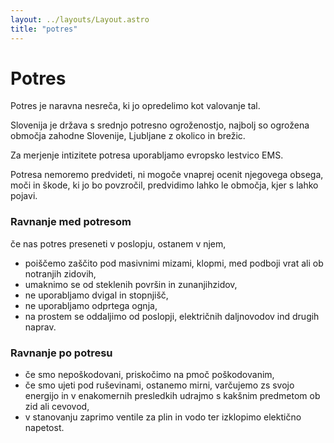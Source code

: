 ```yaml
---
layout: ../layouts/Layout.astro
title: "potres"
---
```


# Potres

Potres je naravna nesreča, ki jo opredelimo kot valovanje tal.

Slovenija je država s srednjo potresno ogroženostjo, najbolj so ogrožena območja zahodne Slovenije, Ljubljane z okolico in brežic.

Za merjenje intizitete potresa uporabljamo evropsko lestvico EMS.

Potresa nemoremo predvideti, ni mogoče vnaprej ocenit  njegovega obsega, moči in škode, ki jo bo povzročil, predvidimo lahko le območja, kjer s lahko pojavi.
 
### Ravnanje med potresom 

če nas potres preseneti v poslopju, ostanem v njem,
- poiščemo zaščito pod masivnimi mizami, klopmi, med podboji vrat ali ob notranjih zidovih,
- umaknimo se od steklenih površin in zunanjihzidov,
- ne uporabljamo dvigal in stopnjišč,
- ne uporabljamo odprtega ognja,
- na prostem se oddaljimo od poslopji, električnih daljnovodov ind drugih naprav.

### Ravnanje po potresu 

- če smo nepoškodovani, priskočimo na pmoč poškodovanim,
- če smo ujeti pod ruševinami, ostanemo mirni, varčujemo zs svojo energijo in v enakomernih presledkih udrajmo s kakšnim predmetom ob zid ali cevovod,
- v stanovanju zaprimo ventile za plin in vodo ter izklopimo elektično napetost.